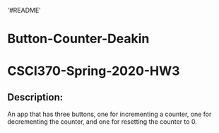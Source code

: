 \'#README'

# Button-Counter-Deakin

# CSCI370-Spring-2020-HW3

## Description:

An app that has three buttons, one for incrementing a counter, one for decrementing the counter, and one for resetting the counter to 0.
